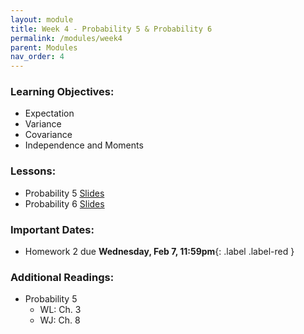 ```yaml
---
layout: module
title: Week 4 - Probability 5 & Probability 6
permalink: /modules/week4
parent: Modules
nav_order: 4
---
```


### Learning Objectives:
* Expectation
* Variance
* Covariance
* Independence and Moments 


### Lessons:
*  Probability 5 [Slides]()
*  Probability 6 [Slides]()

### Important Dates:
* Homework 2 due **Wednesday, Feb 7, 11:59pm**{: .label .label-red }

### Additional Readings:
* Probability 5
    * WL: Ch. 3
    * WJ: Ch. 8




